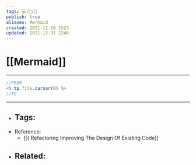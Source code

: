 ```yaml
---
tags: 💻️/📝️/🌲
publish: true
aliases: Mermaid
created: 2021-11-16 1523
updated: 2021-12-31 2246
---
```


# [[Mermaid]]

---

```javascript
//FROM
<% tp.file.cursor(0) %>
//TO

```

---

- Tags: 
	- 
- Reference:
	- [[{ Refactoring Improving The Design Of Existing Code]]
- Related:
	- 
